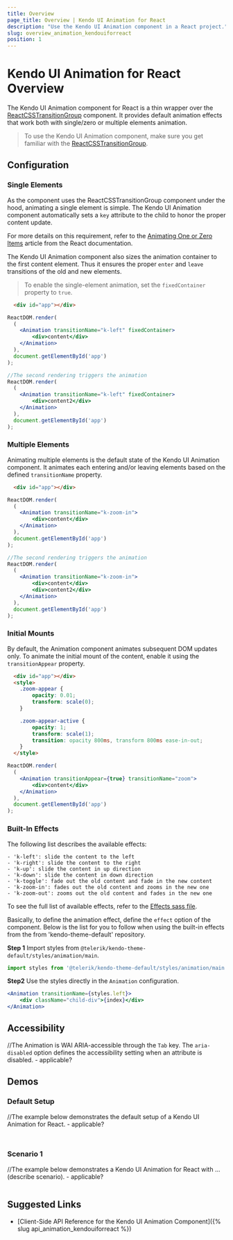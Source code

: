 ```yaml
---
title: Overview
page_title: Overview | Kendo UI Animation for React
description: "Use the Kendo UI Animation component in a React project."
slug: overview_animation_kendouiforreact
position: 1
---
```


# Kendo UI Animation for React Overview

The Kendo UI Animation component for React is a thin wrapper over the [ReactCSSTransitionGroup](https://facebook.github.io/react/docs/animation.html) component. It provides default animation effects that work both with single/zero or multiple elements animation.

> To use the Kendo UI Animation component, make sure you get familiar with the [ReactCSSTransitionGroup](https://facebook.github.io/react/docs/animation.html).

## Configuration

### Single Elements

As the component uses the ReactCSSTransitionGroup component under the hood, animating a single element is simple. The Kendo UI Animation component automatically sets a `key` attribute to the child to honor the proper content update.

For more details on this requirement, refer to the [Animating One or Zero Items](https://facebook.github.io/react/docs/animation.html#animating-one-or-zero-items) article from the React documentation.

The Kendo UI Animation component also sizes the animation container to the first content element. Thus it ensures the proper `enter` and `leave` transitions of the old and new elements.

> To enable the single-element animation, set the `fixedContainer` property to `true`.

```html
  <div id="app"></div>
```
```jsx
ReactDOM.render(
  (
    <Animation transitionName="k-left" fixedContainer>
        <div>content</div>
    </Animation>
  ),
  document.getElementById('app')
);

//The second rendering triggers the animation
ReactDOM.render(
  (
    <Animation transitionName="k-left" fixedContainer>
        <div>content2</div>
    </Animation>
  ),
  document.getElementById('app')
);
```

### Multiple Elements

Animating multiple elements is the default state of the Kendo UI Animation component. It animates each entering and/or leaving elements based on the defined `transitionName` property.

```html
  <div id="app"></div>
```
```jsx
ReactDOM.render(
  (
    <Animation transitionName="k-zoom-in">
        <div>content</div>
    </Animation>
  ),
  document.getElementById('app')
);

//The second rendering triggers the animation
ReactDOM.render(
  (
    <Animation transitionName="k-zoom-in">
        <div>content</div>
        <div>content2</div>
    </Animation>
  ),
  document.getElementById('app')
);
```

### Initial Mounts

By default, the Animation component animates subsequent DOM updates only. To animate the initial mount of the content, enable it using the `transitionAppear` property.

```html
  <div id="app"></div>
  <style>
    .zoom-appear {
        opacity: 0.01;
        transform: scale(0);
    }

    .zoom-appear-active {
        opacity: 1;
        transform: scale(1);
        transition: opacity 800ms, transform 800ms ease-in-out;
    }
  </style>
```
```jsx
ReactDOM.render(
  (
    <Animation transitionAppear={true} transitionName="zoom">
        <div>content</div>
    </Animation>
  ),
  document.getElementById('app')
);
```

### Built-In Effects

The following list describes the available effects:

    - 'k-left': slide the content to the left
    - 'k-right': slide the content to the right
    - 'k-up': slide the content in up direction
    - 'k-down': slide the content in down direction
    - 'k-toggle': fade out the old content and fade in the new content
    - 'k-zoom-in': fades out the old content and zooms in the new one
    - 'k-zoom-out': zooms out the old content and fades in the new one

To see the full list of available effects, refer to the [Effects sass file](https://github.com/telerik/kendo-theme-default/blob/master/styles/animation/_effect.scss).

Basically, to define the animation effect, define the `effect` option of the component. Below is the list for you to follow when using the built-in effects from the from 'kendo-theme-default' repository.

**Step 1** Import styles from `@telerik/kendo-theme-default/styles/animation/main`.

```jsx
import styles from '@telerik/kendo-theme-default/styles/animation/main';
```

**Step2** Use the styles directly in the `Animation` configuration.

```jsx
<Animation transitionName={styles.left}>
    <div className="child-div">{index}</div>
</Animation>
```

## Accessibility

//The Animation is WAI ARIA-accessible through the `Tab` key. The `aria-disabled` option defines the accessibility setting when an attribute is disabled. - applicable?

## Demos

### Default Setup

//The example below demonstrates the default setup of a Kendo UI Animation for React. - applicable?

```html-preview

```
```jsx

```

### Scenario 1

//The example below demonstrates a Kendo UI Animation for React with ... (describe scenario). - applicable?

```html-preview

```

## Suggested Links

* [Client-Side API Reference for the Kendo UI Animation Component]({% slug api_animation_kendouiforreact %})
